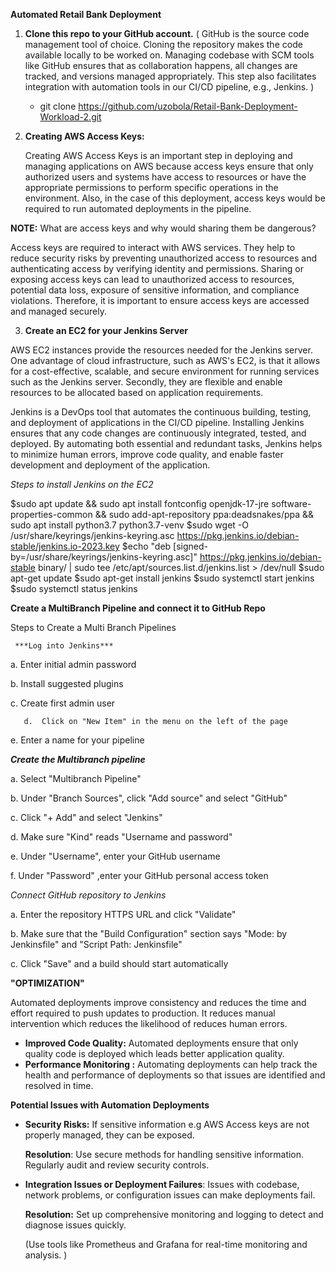 **Automated Retail Bank Deployment**

1.  **Clone this repo to your GitHub account.** ( GitHub is the source code management tool of choice. Cloning the repository makes the code available locally to be worked on. Managing codebase with SCM tools like GitHub ensures that as collaboration happens, all changes are tracked, and versions managed appropriately. This step also facilitates integration with automation tools in our CI/CD pipeline, e.g., Jenkins. )

    -   git clone <https://github.com/uzobola/Retail-Bank-Deployment-Workload-2.git>

2.  **Creating AWS Access Keys:**

    Creating AWS Access Keys is an important step in deploying and managing applications on AWS because access keys ensure that only authorized users and systems have access to resources or have the appropriate permissions to perform specific operations in the environment. Also, in the case of this deployment, access keys would be required to run automated deployments in the pipeline.

**NOTE:** 
What are access keys and why would sharing them be dangerous?

Access keys are required to interact with AWS services. They help to reduce security risks by preventing unauthorized access to resources and authenticating access by verifying identity and permissions. Sharing or exposing access keys can lead to unauthorized access to resources, potential data loss, exposure of sensitive information, and compliance violations. Therefore, it is important to ensure access keys are accessed and managed securely.

3. **Create an EC2 for your Jenkins Server** 

AWS EC2 instances provide the resources needed for the Jenkins server. One advantage of cloud infrastructure, such as AWS's EC2, is that it allows for a cost-effective, scalable, and secure environment for running services such as the Jenkins server. Secondly, they are flexible and enable resources to be allocated based on application requirements.

Jenkins is a DevOps tool that automates the continuous building, testing, and deployment of applications in the CI/CD pipeline. Installing Jenkins ensures that any code changes are continuously integrated, tested, and deployed. By automating both essential and redundant tasks, Jenkins helps to minimize human errors, improve code quality, and enable faster development and deployment of the application.

*Steps to install Jenkins on  the EC2*

$sudo apt update && sudo apt install fontconfig openjdk-17-jre software-properties-common && sudo add-apt-repository ppa:deadsnakes/ppa && sudo apt install python3.7 python3.7-venv
$sudo wget -O /usr/share/keyrings/jenkins-keyring.asc https://pkg.jenkins.io/debian-stable/jenkins.io-2023.key
$echo "deb [signed-by=/usr/share/keyrings/jenkins-keyring.asc]" https://pkg.jenkins.io/debian-stable binary/ | sudo tee /etc/apt/sources.list.d/jenkins.list > /dev/null
$sudo apt-get update
$sudo apt-get install jenkins
$sudo systemctl start jenkins
$sudo systemctl status jenkins


**Create a MultiBranch Pipeline and connect it to GitHub Repo**

Steps to Create a Multi Branch Pipelines

```
 ***Log into Jenkins***

```

a. Enter initial admin password

b. Install suggested plugins

c. Create first admin user

```
   d.  Click on "New Item" in the menu on the left of the page

```

e. Enter a name for your pipeline

***Create the Multibranch pipeline***

a. Select "Multibranch Pipeline"

b. Under "Branch Sources", click "Add source" and select "GitHub"

c. Click "+ Add" and select "Jenkins"

d. Make sure "Kind" reads "Username and password"

e. Under "Username", enter your GitHub username

f. Under "Password" ,enter your GitHub personal access token

*Connect GitHub repository to Jenkins*

a. Enter the repository HTTPS URL and click "Validate"

b. Make sure that the "Build Configuration" section says "Mode: by Jenkinsfile" and "Script Path: Jenkinsfile"

c. Click "Save" and a build should start automatically



**"OPTIMIZATION"** 

Automated deployments improve consistency and reduces the time and effort required to push updates to production. It reduces manual intervention which reduces the likelihood  of reduces human errors. 

- **Improved Code Quality:** Automated deployments ensure that only quality code is deployed which leads better application quality.
- **Performance Monitoring :** Automating deployments can help track the health and performance of deployments so that issues are identified  and resolved in time.

**Potential Issues with Automation Deployments**

- **Security Risks:** If sensitive information e.g AWS Access keys are not properly managed, they can be exposed.
    
    **Resolution**: Use secure methods for handling sensitive information. Regularly audit and review security controls.
    
- **Integration Issues or Deployment Failures**: Issues with codebase, network problems, or configuration issues can make deployments fail.
    
    **Resolution:** Set up comprehensive monitoring and logging to detect and diagnose issues quickly.
    
    (Use tools like Prometheus and  Grafana for real-time monitoring and analysis. )
